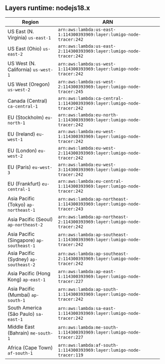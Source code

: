 Layers runtime: nodejs18.x
----
| Region | ARN |
| --- | --- |
|US East (N. Virginia)  `us-east-1`|`arn:aws:lambda:us-east-1:114300393969:layer:lumigo-node-tracer:242`|
|US East (Ohio)  `us-east-2`|`arn:aws:lambda:us-east-2:114300393969:layer:lumigo-node-tracer:242`|
|US West (N. California)  `us-west-1`|`arn:aws:lambda:us-west-1:114300393969:layer:lumigo-node-tracer:242`|
|US West (Oregon)  `us-west-2`|`arn:aws:lambda:us-west-2:114300393969:layer:lumigo-node-tracer:245`|
|Canada (Central)  `ca-central-1`|`arn:aws:lambda:ca-central-1:114300393969:layer:lumigo-node-tracer:242`|
|EU (Stockholm)  `eu-north-1`|`arn:aws:lambda:eu-north-1:114300393969:layer:lumigo-node-tracer:242`|
|EU (Ireland)  `eu-west-1`|`arn:aws:lambda:eu-west-1:114300393969:layer:lumigo-node-tracer:242`|
|EU (London)  `eu-west-2`|`arn:aws:lambda:eu-west-2:114300393969:layer:lumigo-node-tracer:242`|
|EU (Paris)  `eu-west-3`|`arn:aws:lambda:eu-west-3:114300393969:layer:lumigo-node-tracer:242`|
|EU (Frankfurt)  `eu-central-1`|`arn:aws:lambda:eu-central-1:114300393969:layer:lumigo-node-tracer:242`|
|Asia Pacific (Tokyo)  `ap-northeast-1`|`arn:aws:lambda:ap-northeast-1:114300393969:layer:lumigo-node-tracer:243`|
|Asia Pacific (Seoul)  `ap-northeast-2`|`arn:aws:lambda:ap-northeast-2:114300393969:layer:lumigo-node-tracer:242`|
|Asia Pacific (Singapore)  `ap-southeast-1`|`arn:aws:lambda:ap-southeast-1:114300393969:layer:lumigo-node-tracer:242`|
|Asia Pacific (Sydney)  `ap-southeast-2`|`arn:aws:lambda:ap-southeast-2:114300393969:layer:lumigo-node-tracer:242`|
|Asia Pacific (Hong Kong)  `ap-east-1`|`arn:aws:lambda:ap-east-1:114300393969:layer:lumigo-node-tracer:227`|
|Asia Pacific (Mumbai)  `ap-south-1`|`arn:aws:lambda:ap-south-1:114300393969:layer:lumigo-node-tracer:242`|
|South America (São Paulo)  `sa-east-1`|`arn:aws:lambda:sa-east-1:114300393969:layer:lumigo-node-tracer:242`|
|Middle East (Bahrain)  `me-south-1`|`arn:aws:lambda:me-south-1:114300393969:layer:lumigo-node-tracer:227`|
|Africa (Cape Town)  `af-south-1`|`arn:aws:lambda:af-south-1:114300393969:layer:lumigo-node-tracer:119`|
